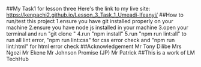 ##My Task1 for lesson three
Here's the link to my live site: https://kenpachi2.github.io/Lesson_3_Task_1_Umeadi-Ifeanyi/
##How to run/test this project
1.ensure you have git installed properly on your machine
2.ensure you have node js installed in your machine
3.open your terminal and run "git clone <URL>"
4.run "npm install"
5.run "npm run lint:all" to run all lint error, "npm run lint:css" for css error check and "npm run lint:html" for html error check
##Acknowledgement
Mr Tony Dilibe
Mrs Ngozi
Mr Ekene
Mr Johnson Promise (JP)
Mr Patrick
##This is a work of LM TechHub